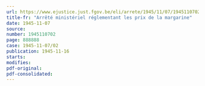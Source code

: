 ```yaml
---
url: https://www.ejustice.just.fgov.be/eli/arrete/1945/11/07/1945110702/justel
title-fr: "Arrêté ministériel réglementant les prix de la margarine"
date: 1945-11-07
source:
number: 1945110702
page: 888888
case: 1945-11-07/02
publication: 1945-11-16
starts:
modifies:
pdf-original:
pdf-consolidated:
---
```



